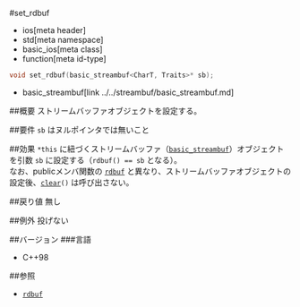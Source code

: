 #set_rdbuf
* ios[meta header]
* std[meta namespace]
* basic_ios[meta class]
* function[meta id-type]

```cpp
void set_rdbuf(basic_streambuf<CharT, Traits>* sb);
```
* basic_streambuf[link ../../streambuf/basic_streambuf.md]


##概要
ストリームバッファオブジェクトを設定する。


##要件
`sb` はヌルポインタでは無いこと


##効果
`*this` に紐づくストリームバッファ（[`basic_streambuf`](../../streambuf/basic_streambuf.md)）オブジェクトを引数 `sb` に設定する（`rdbuf() == sb` となる）。  
なお、publicメンバ関数の [`rdbuf`](rdbuf.md) と異なり、ストリームバッファオブジェクトの設定後、[`clear`](clear.md)`()` は呼び出さない。


##戻り値
無し


##例外
投げない


##バージョン
###言語
- C++98


##参照
- [`rdbuf`](rdbuf.md)
